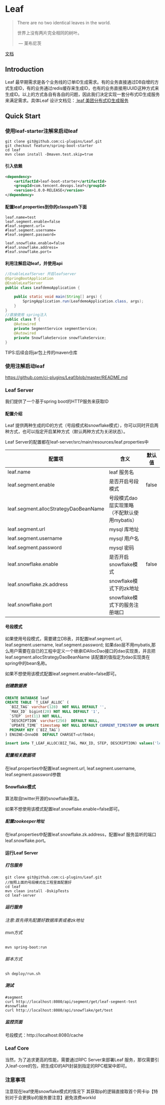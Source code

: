 # Leaf

> There are no two identical leaves in the world.
>
> 世界上没有两片完全相同的树叶。
>
> ​								— 莱布尼茨

[文档](./README.md)

## Introduction

Leaf 最早期需求是各个业务线的订单ID生成需求。有的业务直接通过DB自增的方式生成ID，有的业务通过redis缓存来生成ID，也有的业务直接用UUID这种方式来生成ID。以上的方式各自有各自的问题，因此我们决定实现一套分布式ID生成服务来满足需求。具体Leaf 设计文档见：[ leaf 美团分布式ID生成服务 ](https://tech.meituan.com/MT_Leaf.html )

## Quick Start

### 使用leaf-starter注解来启动leaf

```shell script
git clone git@github.com:ci-plugins/Leaf.git
git checkout feature/spring-boot-starter
cd leaf
mvn clean install -Dmaven.test.skip=true 
```
#### 引入依赖
```xml
<dependency>
	<artifactId>leaf-boot-starter</artifactId>
    <groupId>com.tencent.devops.leaf</groupId>
    <version>1.0.0-RELEASE</version>
</dependency>
```
#### 配置leaf.properties到你的classpath下面
```properties
leaf.name=test
leaf.segment.enable=false
#leaf.segment.url=
#leaf.segment.username=
#leaf.segment.password=

leaf.snowflake.enable=false
#leaf.snowflake.address=
#leaf.snowflake.port=
```
#### 利用注解启动leaf，并使用api
```java
//EnableLeafServer 开启leafserver
@SpringBootApplication
@EnableLeafServer
public class LeafdemoApplication {

	public static void main(String[] args) {
		SpringApplication.run(LeafdemoApplication.class, args);
	}
}
//直接使用 spring注入
public class T {
    @Autowired
    private SegmentService segmentService;
    @Autowired
    private SnowflakeService snowflakeService;
}
```

TIPS:后续会将jar包上传的maven仓库

### 使用注解启动leaf
https://github.com/ci-plugins/Leaf/blob/master/README.md

### Leaf Server

我们提供了一个基于spring boot的HTTP服务来获取ID


#### 配置介绍

Leaf 提供两种生成的ID的方式（号段模式和snowflake模式），你可以同时开启两种方式，也可以指定开启某种方式（默认两种方式为关闭状态）。

Leaf Server的配置都在leaf-server/src/main/resources/leaf.properties中

| 配置项                    | 含义                          | 默认值 |
| ------------------------- | ----------------------------- | ------ |
| leaf.name                 | leaf 服务名                   |        |
| leaf.segment.enable       | 是否开启号段模式              | false  |
| leaf.segment.allocStrategyDaoBeanName       | 号段模式dao层实现策略（不配默认使用mybatis）              |   |
| leaf.segment.url             | mysql 库地址                  |        |
| leaf.segment.username        | mysql 用户名                  |        |
| leaf.segment.password        | mysql 密码                    |        |
| leaf.snowflake.enable     | 是否开启snowflake模式         | false  |
| leaf.snowflake.zk.address | snowflake模式下的zk地址       |        |
| leaf.snowflake.port       | snowflake模式下的服务注册端口 |        |

#### 号段模式

如果使用号段模式，需要建立DB表，并配置leaf.segment.url, leaf.segment.username, leaf.segment.password;
如果dao层不用mybatis,那么用户需要在自已的工程中定义一个继承IDAllocDao接口的dao实现类，并且把leaf.segment.allocStrategyDaoBeanName
该配置的值指定为dao实现类在spring中的bean名称。

如果不想使用该模式配置leaf.segment.enable=false即可。

##### 创建数据表

```sql
CREATE DATABASE leaf
CREATE TABLE `T_LEAF_ALLOC` (
  `BIZ_TAG` varchar(128)  NOT NULL DEFAULT '',
  `MAX_ID` bigint(20) NOT NULL DEFAULT '1',
  `STEP` int(11) NOT NULL,
  `DESCRIPTION` varchar(256)  DEFAULT NULL,
  `UPDATE_TIME` timestamp NOT NULL DEFAULT CURRENT_TIMESTAMP ON UPDATE CURRENT_TIMESTAMP,
  PRIMARY KEY (`BIZ_TAG`)
) ENGINE=InnoDB  DEFAULT CHARSET=utf8mb4;

insert into T_LEAF_ALLOC(BIZ_TAG, MAX_ID, STEP, DESCRIPTION) values('leaf-segment-test', 1, 2000, 'Test leaf Segment Mode Get Id')
```

##### 配置相关数据项

在leaf.properties中配置leaf.segment.url, leaf.segment.username, leaf.segment.password参数

#### Snowflake模式

算法取自twitter开源的snowflake算法。

如果不想使用该模式配置leaf.snowflake.enable=false即可。

##### 配置zookeeper地址

在leaf.properties中配置leaf.snowflake.zk.address，配置leaf 服务监听的端口leaf.snowflake.port。
#### 运行Leaf Server

##### 打包服务

```shell
git clone git@github.com:ci-plugins/Leaf.git
//按照上面的号段模式在工程里面配置好
cd leaf
mvn clean install -DskipTests
cd leaf-server
```

##### 运行服务

*注意:首先得先配置好数据库表或者zk地址*
###### mvn方式

```shell
mvn spring-boot:run
```

###### 脚本方式

```shell
sh deploy/run.sh
```
##### 测试

```shell
#segment
curl http://localhost:8080/api/segment/get/leaf-segment-test
#snowflake
curl http://localhost:8080/api/snowflake/get/test
```

##### 监控页面

号段模式：http://localhost:8080/cache

### Leaf Core

当然，为了追求更高的性能，需要通过RPC Server来部署Leaf 服务，那仅需要引入leaf-core的包，把生成ID的API封装到指定的RPC框架中即可。

### 注意事项
注意现在leaf使用snowflake模式的情况下 其获取ip的逻辑直接取首个网卡ip【特别对于会更换ip的服务要注意】避免浪费workId
